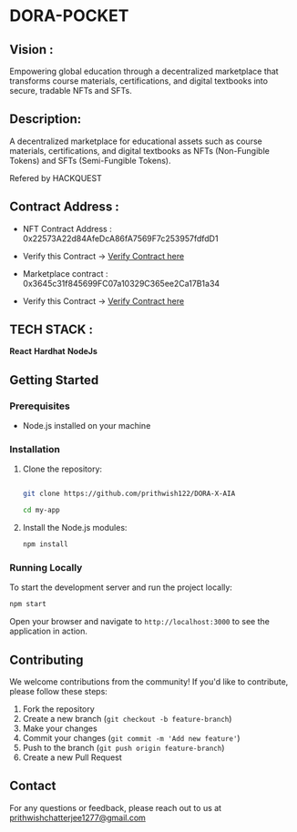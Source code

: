 ﻿# DORA-POCKET

 ## Vision :
 
 Empowering global education through a decentralized marketplace that transforms course materials, certifications, and digital textbooks into secure, tradable NFTs and SFTs.
 
 ## Description: 
 A decentralized marketplace for educational assets such as course materials, certifications, and digital textbooks as NFTs (Non-Fungible Tokens) and SFTs (Semi-Fungible Tokens).

 Refered by HACKQUEST

## Contract Address : 
- NFT Contract Address : 0x22573A22d84AfeDcA86fA7569F7c253957fdfdD1

- Verify this Contract -> [Verify Contract here ](https://testnet.aiascan.com/address/0x22573A22d84AfeDcA86fA7569F7c253957fdfdD1)

- Marketplace contract : 0x3645c31f845699FC07a10329C365ee2Ca17B1a34

- Verify this Contract -> [Verify Contract here ](https://testnet.aiascan.com/address/0x3645c31f845699FC07a10329C365ee2Ca17B1a34)



## TECH STACK :

**React**
**Hardhat**
**NodeJs**


## Getting Started

### Prerequisites

- Node.js installed on your machine

### Installation

1. Clone the repository:
    ```bash
    
    git clone https://github.com/prithwish122/DORA-X-AIA

    cd my-app
    ```

2. Install the Node.js modules:
    ```bash
    npm install
    ```

### Running Locally

To start the development server and run the project locally:

```bash
npm start
```

Open your browser and navigate to `http://localhost:3000` to see the application in action.

## Contributing

We welcome contributions from the community! If you'd like to contribute, please follow these steps:

1. Fork the repository
2. Create a new branch (`git checkout -b feature-branch`)
3. Make your changes
4. Commit your changes (`git commit -m 'Add new feature'`)
5. Push to the branch (`git push origin feature-branch`)
6. Create a new Pull Request

## Contact

For any questions or feedback, please reach out to us at prithwishchatterjee1277@gmail.com
 
